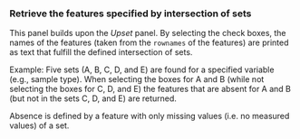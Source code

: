 ### Retrieve the features specified by intersection of sets

This panel builds upon the *Upset* panel. By selecting the check boxes,
the names of the features (taken from the `rownames` of the features) 
are printed as text that fulfill the defined intersection of sets.

Example: 
Five sets (A, B, C, D, and E) are found for a specified variable (e.g., sample 
type). When selecting the boxes for A and B (while not selecting the boxes 
for C, D, and E) the features that are absent for A and B (but not 
in the sets C, D, and E) are returned. 

Absence is defined by a feature with only missing values (i.e. no measured 
values) of a set. 